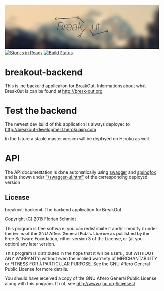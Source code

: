 ![BreakOut-Logo](/header.jpg?raw=true "BreakOut")
[![Stories in Ready](https://badge.waffle.io/BreakOutEvent/breakout-backend.png?label=ready&title=Ready)](https://waffle.io/BreakOutEvent/breakout-backend)
[![Build Status](https://travis-ci.org/BreakOutEvent/breakout-backend.svg?branch=develop)](https://travis-ci.org/BreakOutEvent/breakout-backend)
# breakout-backend

This is the backend application for BreakOut. Informations about what BreakOut is can be found at http://break-out.org

# Test the backend
The newest dev build of this application is always deployed to http://breakout-development.herokuapp.com

In the future a stable master version will be deployed on Heroku as well.

# API
The API documentation is done automatically using [swagger](http://swagger.io) and [springfox](https://github.com/springfox/springfox) and is shown under ["/swagger-ui.html"](http://breakout-development.herokuapp.com) of the corresponding deployed version

## License
breakout-backend. The backend application for BreakOut

Copyright (C) 2015 Florian Schmidt

This program is free software: you can redistribute it and/or modify
it under the terms of the GNU Affero General Public License as
published by the Free Software Foundation, either version 3 of the
License, or (at your option) any later version.

This program is distributed in the hope that it will be useful,
but WITHOUT ANY WARRANTY; without even the implied warranty of
MERCHANTABILITY or FITNESS FOR A PARTICULAR PURPOSE.  See the
GNU Affero General Public License for more details.

You should have received a copy of the GNU Affero General Public License
along with this program.  If not, see http://www.gnu.org/licenses/